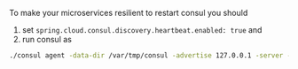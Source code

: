 To make your microservices resilient to restart consul you should 
1) set `spring.cloud.consul.discovery.heartbeat.enabled: true` and 
2) run consul as
```bash
./consul agent -data-dir /var/tmp/consul -advertise 127.0.0.1 -server -bootstrap
```